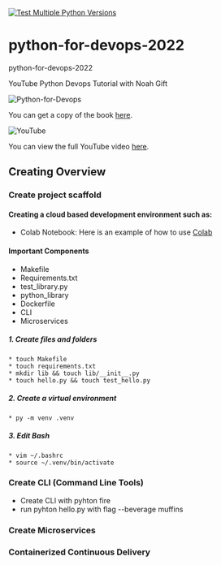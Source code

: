 

[![Test Multiple Python Versions](https://github.com/rudiheydra/python-for-devops-2022/actions/workflows/main.yml/badge.svg)](https://github.com/rudiheydra/python-for-devops-2022/actions/workflows/main.yml)
# python-for-devops-2022

python-for-devops-2022

YouTube Python Devops Tutorial with Noah Gift



![Python-for-Devops](https://user-images.githubusercontent.com/53549619/177138595-88c444d6-c560-445b-b442-ef8796f1412b.png)

You can get a copy of the book [here](https://www.google.com/search?q=python+for+devops+book&rlz=1C1CHZN_enAU968AU968&oq=python+for+&aqs=chrome.0.69i59j69i57j0i433i512j0i512j46i131i433i512j69i60l3.7471j0j7&sourceid=chrome&ie=UTF-8).


![YouTube](https://user-images.githubusercontent.com/53549619/177138625-38fae8c1-f14d-4da1-8a24-980aae127dfa.PNG)

You can view the full YouTube video [here](https://www.youtube.com/watch?v=kwZNpieUreA&t=1907s).

## Creating Overview

### Create project scaffold

#### Creating a cloud based development environment such as:
  * Colab Notebook: Here is an example of how to use [Colab](https://colab.research.google.com/github/rudiheydra/python-for-devops-2022/blob/main/Getting_started_python_devops.ipynb#scrollTo=7OZyMC8JrUN2)

#### Important Components
  * Makefile 
  * Requirements.txt 
  * test_library.py
  * python_library 
  * Dockerfile
  * CLI
  * Microservices
  
  ##### 1. Create files and folders
    * touch Makefile
    * touch requirements.txt
    * mkdir lib && touch lib/__init__.py
    * touch hello.py && touch test_hello.py
  ##### 2. Create a virtual environment 
    * py -m venv .venv
  ##### 3. Edit Bash
    * vim ~/.bashrc
    * source ~/.venv/bin/activate

### Create CLI (Command Line Tools)

  * Create CLI with pyhton fire
  * run pyhton hello.py with flag --beverage muffins
  

### Create Microservices

### Containerized Continuous Delivery

